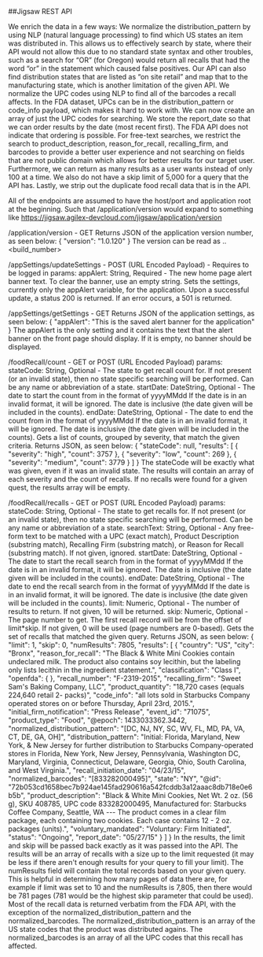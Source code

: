 ##Jigsaw REST API

We enrich the data in a few ways: 
We normalize the distribution_pattern by using NLP (natural language processing) to find which US states an item was distributed in.  This allows us to effectively search by state, where their API would not allow this due to no standard state syntax and other troubles, such as a search for “OR” (for Oregon) would return all recalls that had the word “or” in the statement which caused false positives.  Our API can also find distribution states that are listed as “on site retail” and map that to the manufacturing state, which is another limitation of the given API.
We normalize the UPC codes using NLP to find all of the barcodes a recall affects.  In the FDA dataset, UPCs can be in the distribution_pattern or code_info payload, which makes it hard to work with.  We can now create an array of just the UPC codes for searching.
We store the report_date so that we can order results by the date (most recent first).  The FDA API does not indicate that ordering is possible.
For free-text searches, we restrict the search to product_description, reason_for_recall, recalling_firm, and barcodes to provide a better user experience and not searching on fields that are not public domain which allows for better results for our target user.
Furthermore, we can return as many results as a user wants instead of only 100 at a time.  We also do not have a skip limit of 5,000 for a query that the API has.
Lastly, we strip out the duplicate food recall data that is in the API.


All of the endpoints are assumed to have the host/port and application root at the beginning.  Such that <host>/application/version would expand to something like https://jigsaw.agilex-devcloud.com/jigsaw/application/version

<host>/application/version - GET
Returns JSON of the application version number, as seen below:
    {
      "version": "1.0.120"
    }
The version can be read as <major>.<minor>.<build_number>


<host>/appSettings/updateSettings - POST (URL Encoded Payload) - Requires to be logged in
    params:
        appAlert:	String, Required - The new home page alert banner text. To clear the banner, use an empty string.
Sets the settings, currently only the appAlert variable, for the application.  Upon a successful update, a status 200 is returned.  If an error occurs, a 501 is returned.


<host>/appSettings/getSettings - GET
Returns JSON of the application settings, as seen below:
    {
      "appAlert": "This is the saved alert banner for the application"
    }
The appAlert is the only setting and it contains the text that the alert banner on the front page should display.  If it is empty, no banner should be displayed.


<host>/foodRecall/count - GET or POST (URL Encoded Payload)
    params:
        stateCode:	String, Optional - The state to get recall count for.  If not present (or an invalid state), then no state specific searching will be performed. Can be any name or abbreviation of a state.
        startDate:	DateString, Optional - The date to start the count from in the format of yyyyMMdd If the date is in an invalid format, it will be ignored.  The date is inclusive (the date given will be included in the counts).
        endDate:	DateString, Optional - The date to end the count from in the format of yyyyMMdd If the date is in an invalid format, it will be ignored.  The date is inclusive (the date given will be included in the counts).
Gets a list of counts, grouped by severity, that match the given criteria.  Returns JSON, as seen below:
    {
      "stateCode": null,
      "results": [
        {
          "severity": "high",
          "count": 3757
        },
        {
          "severity": "low",
          "count": 269
        },
        {
          "severity": "medium",
          "count": 3779
        }
      ]
    }
The stateCode will be exactly what was given, even if it was an invalid state.  The results will contain an array of each severity and the count of recalls.  If no recalls were found for a given quest, the results array will be empty.


<host>/foodRecall/recalls - GET or POST  (URL Encoded Payload)
    params:
        stateCode:	String, Optional - The state to get recalls for.  If not present (or an invalid state), then no state specific searching will be performed. Can be any name or abbreviation of a state.
        searchText:	String, Optional - Any free-form text to be matched with a UPC (exact match), Product Description (substring match), Recalling Firm (substring match), or Reason for Recall (substring match). If not given, ignored.
        startDate:	DateString, Optional - The date to start the recall search from in the format of yyyyMMdd If the date is in an invalid format, it will be ignored.  The date is inclusive (the date given will be included in the counts).
        endDate:	DateString, Optional - The date to end the recall search from in the format of yyyyMMdd If the date is in an invalid format, it will be ignored.  The date is inclusive (the date given will be included in the counts).
        limit:		Numeric, Optional - The number of results to return. If not given, 10 will be returned.
        skip:		Numeric, Optional - The page number to get. The first recall record will be from the offset of limit*skip.  If not given, 0 will be used (page numbers are 0-based).
Gets the set of recalls that matched the given query.  Returns JSON, as seen below:
    {
      "limit": 1,
      "skip": 0,
      "numResults": 7805,
      "results": [
        {
          "country": "US",
          "city": "Bronx",
          "reason_for_recall": "The Black & White Mini Cookies contain undeclared milk.  The product also contains soy lecithin, but the labeling only lists lecithin in the ingredient statement.",
          "classification": "Class I",
          "openfda": {
          },
          "recall_number": "F-2319-2015",
          "recalling_firm": "Sweet Sam's Baking Company, LLC",
          "product_quantity": "18,720 cases (equals 224,640 retail 2- packs)",
          "code_info": "all lots sold in Starbucks Company operated stores on or before Thursday, April 23rd, 2015.",
          "initial_firm_notification": "Press Release",
          "event_id": "71075",
          "product_type": "Food",
          "@epoch": 1433033362.3442,
          "normalized_distribution_pattern": "[DC, NJ, NY, SC, WV, FL, MD, PA, VA, CT, DE, GA, OH]",
          "distribution_pattern": "Initial: Florida, Maryland, New York, & New Jersey for further distribution to Starbucks Company-operated stores in Florida, New York, New Jersey, Pennsylvania, Washington DC, Maryland, Virginia, Connecticut, Delaware, Georgia, Ohio, South Carolina, and West Virginia.",
          "recall_initiation_date": "04\/23\/15",
          "normalized_barcodes": "[833282000495]",
          "state": "NY",
          "@id": "72b053cd1658bec7b924ae145fad290616a542fcddb3a12aaac8db718e0e6b5b",
          "product_description": "Black & White Mini Cookies, Net Wt. 2 oz. (56 g), SKU 408785, UPC code 833282000495, Manufactured for: Starbucks Coffee Company, Seattle, WA --- The product comes in a clear film package, each containing two cookies.  Each case contains 12 - 2 oz. packages (units).",
          "voluntary_mandated": "Voluntary: Firm Initiated",
          "status": "Ongoing",
          "report_date": "05\/27\/15"
        }
      ]
    }
In the results, the limit and skip will be passed back exactly as it was passed into the API.  The results will be an array of recalls with a size up to the limit requested (it may be less if there aren't enough results for your query to fill your limit).  The numResults field will contain the total records based on your given query.  This is helpful in determining how many pages of data there are, for example if limit was set to 10 and the numResults is 7,805, then there would be 781 pages (781 would be the highest skip parameter that could be used).  Most of the recall data is returned verbatim from the FDA API, with the exception of the normalized_distribution_pattern and the normalized_barcodes.  The normalized_distribution_pattern is an array of the US state codes that the product was distributed agains.  The normalized_barcodes is an array of all the UPC codes that this recall has affected.
